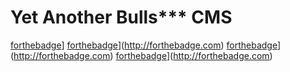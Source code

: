 # Yet Another Bulls*** CMS
[forthebadge](http://forthebadge.com/images/badges/you-didnt-ask-for-this.svg)]
[forthebadge](http://forthebadge.com/images/badges/powered-by-comcast.svg)](http://forthebadge.com)
[forthebadge](http://forthebadge.com/images/badges/no-ragrets.svg)](http://forthebadge.com)
[forthebadge](http://forthebadge.com/images/badges/made-with-vue.svg)](http://forthebadge.com)
